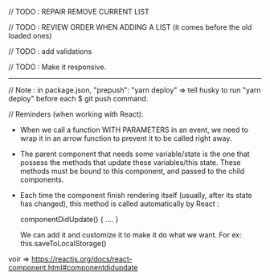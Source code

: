 // TODO : REPAIR REMOVE CURRENT LIST

// TODO : REVIEW ORDER WHEN ADDING A LIST (it comes before the old loaded ones)

// TODO : add validations

// TODO : Make it responsive.

---

// Note : in package.json, "prepush": "yarn deploy" => tell husky to run "yarn deploy" before each $ git push command.

// Reminders (when working with React):

* When we call a function WITH PARAMETERS in an event, we need to wrap it in an arrow function to prevent it to be called right away.

* The parent component that needs some variable/state is the one that possess the methods that update these variables/this state.
  These methods must be bound to this component, and passed to the child components.

* Each time the component finish rendering itself (usually, after its state has changed), this method is called automatically by React :

  componentDidUpdate() {
  ....
  }

  We can add it and customize it to make it do what we want. For ex: this.saveToLocalStorage()

voir => https://reactjs.org/docs/react-component.html#componentdidupdate
